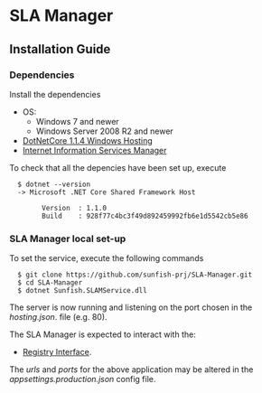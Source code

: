 # SLA Manager

## Installation Guide

### Dependencies 

Install the dependencies 
- OS:
	- Windows 7 and newer
	- Windows Server 2008 R2 and newer
- [DotNetCore 1.1.4 Windows Hosting](http://download.microsoft.com/download/6/F/B/6FB4F9D2-699B-4A40-A674-B7FF41E0E4D2/DotNetCore.1.0.7_1.1.4-WindowsHosting.exe)
- [Internet Information Services Manager](https://docs.microsoft.com/en-us/aspnet/core/publishing/iis?tabs=aspnetcore1x)

To check that all the depencies have been set up, execute
```
  $ dotnet --version
  -> Microsoft .NET Core Shared Framework Host

		Version  : 1.1.0
		Build    : 928f77c4bc3f49d892459992fb6e1d5542cb5e86
```

### SLA Manager local set-up

To set the service, execute the following commands
``` 
  $ git clone https://github.com/sunfish-prj/SLA-Manager.git
  $ cd SLA-Manager
  $ dotnet Sunfish.SLAMService.dll
```
The server is now running and listening on the port chosen in the *hosting.json*. file (e.g. 80).  

The SLA Manager is expected to interact with the:
- [Registry Interface](https://github.com/sunfish-prj/Registry-Interface.git).

The *urls* and *ports* for the above application may be altered in the *appsettings.production.json* config file.
